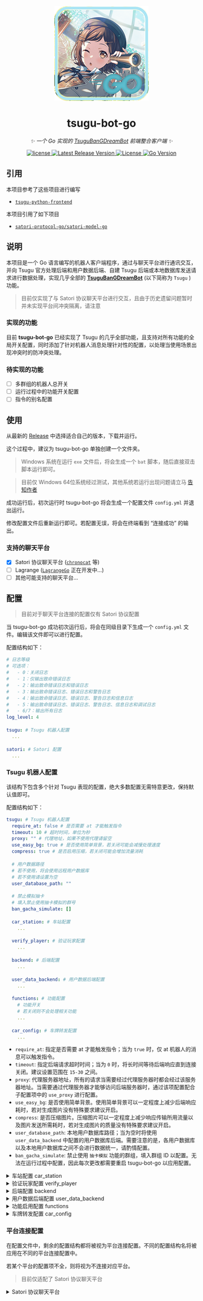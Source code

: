 <div align="center">

![tsugu-bot-go logo](https://github.com/WindowsSov8forUs/tsugu-bot-go/blob/main/logo/tsugu-bot-go.png)

# tsugu-bot-go

_✨ 一个 Go 实现的 [TsuguBanGDreamBot](https://github.com/Yamamoto-2/tsugu-bangdream-bot) 前端整合客户端 ✨_

</div>

<p align="center">

<a href="https://github.com/Yamamoto-2/tsugu-bangdream-bot">
  <img src="https://img.shields.io/badge/tsugu bangdream bot-v2 api-FFEE88" alt="license">
</a>

<a href="https://github.com/WindowsSov8forUs/tsugu-bot-go">
  <img src="https://img.shields.io/github/v/release/WindowsSov8forUs/tsugu-bot-go" alt="Latest Release Version">
</a>

<a href="https://github.com/WindowsSov8forUs/tsugu-bot-go/blob/main/LICENSE">
  <img src="https://img.shields.io/github/license/WindowsSov8forUs/tsugu-bot-go" alt="License">
</a>

<a href="https://golang.org/dl/">
  <img src="https://img.shields.io/github/go-mod/go-version/WindowsSov8forUs/tsugu-bot-go" alt="Go Version">
</a>

</p>

## 引用

本项目参考了这些项目进行编写

- [`tsugu-python-frontend`](https://github.com/kumoSleeping/tsugu-python-frontend)

本项目引用了如下项目

- [`satori-protocol-go/satori-model-go`](https://github.com/satori-protocol-go/satori-model-go)

## 说明

本项目是一个 Go 语言编写的机器人客户端程序，通过与聊天平台进行通讯交互，并向 Tsugu 官方处理后端和用户数据后端、自建 Tsugu 后端或本地数据库发送请求进行数据处理，实现几乎全部的 **[TsuguBanGDreamBot](https://github.com/Yamamoto-2/tsugu-bangdream-bot)** (以下简称为 `Tsugu` ) 功能。

> 目前仅实现了与 Satori 协议聊天平台进行交互，且由于历史遗留问题暂时并未实现平台间冲突隔离，请注意

### 实现的功能

目前 **tsugu-bot-go** 已经实现了 Tsugu 的几乎全部功能，且支持对所有功能的全局开关配置，同时添加了针对机器人消息处理针对性的配置，以处理当使用场景出现冲突时的防冲突处理。

### 待实现的功能

- [ ] 多群组的机器人总开关
- [ ] 运行过程中的功能开关配置
- [ ] 指令的别名配置

## 使用

从最新的 [Release](https://github.com/WindowsSov8forUs/tsugu-bot-go/releases) 中选择适合自己的版本，下载并运行。

这个过程中，建议为 tsugu-bot-go 单独创建一个文件夹。

> Windows 系统在运行 `exe` 文件后，将会生成一个 `bat` 脚本，随后直接双击脚本运行即可。

> 目前仅 Windows 64位系统经过测试，其他系统若运行出现问题请立马 [告知作者](https://github.com/WindowsSov8forUs/tsugu-bot-go/issues)

成功运行后，初次运行时 tsugu-bot-go 将会生成一个配置文件 `config.yml` 并退出运行。

修改配置文件后重新运行即可。若配置无误，将会在终端看到 “连接成功” 的输出。

### 支持的聊天平台

- [x] Satori 协议聊天平台 ([`chronocat`](https://github.com/chrononeko/chronocat) 等)
- [ ] Lagrange ([`LagrangeGo`](https://github.com/LagrangeDev/LagrangeGo) 正在开发中...)
- [ ] 其他可能支持的聊天平台...

## 配置

> 目前对于聊天平台连接的配置仅有 Satori 协议配置

当 tsugu-bot-go 成功初次运行后，将会在同级目录下生成一个 `config.yml` 文件。编辑该文件即可以进行配置。

配置结构如下：

```yaml
# 日志等级
# 可选项：
#   - 0：关闭日志
#   - 1：仅输出致命错误日志
#   - 2：输出致命错误日志和错误日志
#   - 3：输出致命错误日志、错误日志和警告日志
#   - 4：输出致命错误日志、错误日志、警告日志和信息日志
#   - 5：输出致命错误日志、错误日志、警告日志、信息日志和调试日志
#   - 6/7：输出所有日志
log_level: 4

tsugu: # Tsugu 机器人配置
  ...

satori: # Satori 配置
  ...
```

### Tsugu 机器人配置

该结构下包含多个针对 Tsugu 表现的配置，绝大多数配置无需特意更改，保持默认值即可。

配置结构如下：

```yaml
tsugu: # Tsugu 机器人配置
  require_at: false # 是否需要 at 才能触发指令
  timeout: 10 # 超时时间，单位为秒
  proxy: "" # 代理地址，如果不使用代理请留空
  use_easy_bg: true # 是否使用简单背景，若关闭可能会减慢处理速度
  compress: true # 是否启用压缩，若关闭可能会增加流量消耗

  # 用户数据路径
  # 若不使用，将会使用远程用户数据库
  # 若不使用请设置为空
  user_database_path: ""

  # 禁止模拟抽卡
  # 填入禁止使用抽卡模拟的群号
  ban_gacha_simulate: []

  car_station: # 车站配置
    ...

  verify_player: # 验证玩家配置
    ...

  backend: # 后端配置
    ...

  user_data_backend: # 用户数据后端配置
    ...

  functions: # 功能配置
    # 功能开关
    # 若关闭则不会处理相关功能
    ...

  car_config: # 车牌转发配置
    ...
```

- `require_at`: 指定是否需要 at 才能触发指令；当为 `true` 时，仅 at 机器人的消息可以触发指令。
- `timeout`: 指定后端请求超时时间；当为 `0` 时，将长时间等待后端响应直到连接关闭。建议设置范围在 `15-30` 之间。
- `proxy`: 代理服务器地址，所有的请求当需要经过代理服务器时都会经过该服务器地址。当需要通过代理服务器才能够访问后端服务器时，通过该项配置配合子配置项中的 `use_proxy` 进行配置。
- `use_easy_bg`: 是否使用简单背景。使用简单背景可以一定程度上减少后端响应耗时，若对生成图片没有特殊要求建议开启。
- `compress`: 是否压缩图片。压缩图片可以一定程度上减少响应传输所用流量以及图片发送所需耗时，若对生成图片的质量没有特殊要求建议开启。
- `user_database_path`: 本地用户数据库路径；当为空时将使用 `user_data_backend` 中配置的用户数据库后端。需要注意的是，各用户数据库以及本地用户数据库之间不会进行数据统一，请酌情配置。
- `ban_gacha_simulate`: 禁止使用 `抽卡模拟` 功能的群组，填入群组 ID 以配置。无法在运行过程中配置，因此每次更改都需要重启 tsugu-bot-go 以应用配置。

<details>
<summary>车站配置 car_station</summary>

#### 车站配置 `car_station`

`car_station` 子配置项用于对车牌转发进行配置。需要注意的是，车牌转发依然受 `require_at` 控制，因此当 `require_at` 为 `true` 时，仍然需要 at 机器人才能够进行车牌转发。此时建议开启 `forward_response` 选项，以即时得知车牌是否转发成功。

配置结构如下：

```yaml
  car_station: # 车站配置
    token_name: "Tsugu" # 车站令牌名称
    bandori_station_token: "ZtV4EX2K9Onb" # BanG Dream! 车站令牌
    use_proxy: false # 是否使用代理
    forward_response: false # 是否转发响应
    response_content: "" # 响应内容，只有在转发响应为 true 时有效
```

- `token_name`: 车站转发所需令牌名称。若没有自己的令牌，可维持默认值不变。
- `bandori_station_token`: 车站转发所需令牌。若没有自己的令牌，可维持默认值不变。
- `use_proxy`: 是否使用代理。若发现机器人所在网络环境无法直接访问车站，可使用代理服务器访问。
- `forward_response`: 是否在转发成功后进行响应。若为 `true` 则将会在转发成功后回复车牌所在消息，否则将会保持静默。
- `response_content`: 仅当 `forward_response` 为 `true` 时有效，可用于自定义转发成功后的回复消息。此时若此配置留空，则会回复默认的转发成功消息。

</details>

<details>
<summary>验证玩家配置 verify_player</summary>

#### 验证玩家配置 `verify_player`

`verify_player` 子配置项用于对验证玩家进行配置。目前只有 `use_proxy` 唯一一个配置项，用于控制当使用本地用户数据库时是否使用代理服务器。

由于当使用本地用户数据库时，验证玩家需要访问 **[bestdori](https://bestdori.com/)** ，因此若您的机器人所在网络环境无法直接访问 bestdori 或访问不稳定，且需要使用本地用户数据库，建议启用该配置。

配置结构如下：

```yaml
  verify_player: # 验证玩家配置
    use_proxy: false # 是否使用代理
```

</details>

<details>
<summary>后端配置 backend</summary>

#### 后端配置 `backend`

`backend` 子配置项用于对后端进行配置。一般不需要更改该子配置。

配置结构如下：

```yaml
  backend: # 后端配置
    url: "http://tsugubot.com:8080" # 后端地址，默认为山本服务器后端地址，若有自建后端服务器可填入
    use_proxy: false # 是否使用代理
```

- `url`: 后端地址。默认为 Tsugu 官方后端地址，若有自建后端服务器且官方后端访问不稳定可以配置。
- `use_proxy`: 是否使用代理。若机器人所在网络环境访问后端受限，可启用该配置。

</details>

<details>
<summary>用户数据后端配置 user_data_backend</summary>

#### 用户数据后端配置 `user_data_backend`

`user_data_backend` 子配置项用于对用户数据后端进行配置。一般不需要更改该子配置。若配置了 `user_database_path` 选项，则表明启用了本地用户数据库，该子配置将无效。

配置结构如下：

```yaml
  user_data_backend: # 用户数据后端配置
    url: "http://tsugubot.com:8080" # 用户数据后端地址，默认为山本服务器后端地址，若有自建后端服务器可填入
    use_proxy: false # 是否使用代理
```

- `url`: 后端地址。默认为 Tsugu 官方后端地址，若有自建后端服务器且官方后端访问不稳定可以配置。
- `use_proxy`: 是否使用代理。若机器人所在网络环境访问后端受限，可启用该配置。

</details>

<details>
<summary>功能启用配置 functions</summary>

#### 功能启用配置 `functions`

`functions` 子配置项用于对 tsugu-bot-go 所启用的功能进行配置。其中每个子配置项都是一个功能，设置为 `true` 则在全局启用该功能，否则在全局关闭该功能。默认为全部开启，一般不需要进行更改。

配置结构如下：

```yaml
  functions: # 功能配置
    # 功能开关
    # 若关闭则不会处理相关功能
    help: true # 帮助文档
    car_forward: true # 车牌转发
    change_main_server: true # 切换主服务器
    switch_car_forward: true # 是否允许指令开启车牌转发
    bind_player: true # 绑定玩家
    change_server_list: true # 切换服务器列表
    player_status: true # 玩家状态
    card_illustration: true # 查卡面
    player: true # 玩家信息
    gacha_simulatie: true # 抽卡模拟
    gacha: true # 查卡池
    event: true # 查活动
    song: true # 查歌曲
    song_meta: true # 查询分数表
    character: true # 查角色
    chart: true # 查谱面
    ycx: true # ycx
    ycx_all: true # ycxall
    lsycx: true # lsycx
    ycm: true # 有车吗
    card: true # 查卡
```

- `help`: 帮助消息，发送指定功能的帮助信息。
- `car_forward`: 车牌转发。
- `change_main_server`: 切换主服务器。
- `switch_car_forward`: 开启/关闭个人车牌转发。
- `bind_player`: 绑定玩家。
- `change_server_list`: 设置服务器列表。
- `player_status`: 玩家状态。
- `card_illustration`: 查卡面。
- `player`: 查询玩家信息。
- `gacha_simulatie`: 抽卡模拟。
- `gacha`: 查卡池。
- `event`: 查活动。
- `song`: 查歌曲。
- `song_meta`: 查分数表。
- `character`: 查角色。
- `chart`: 查谱面。
- `ycx`: 活动指定等级预测线。
- `ycx_all`: 活动全部预测线。
- `lsycx`: 活动的历史预测线。
- `ycm`: 有车吗？/查询车站车牌号。
- `card`: 查卡。

</details>

<details>
<summary>车牌转发配置 car_config</summary>

#### 车牌转发配置 `car_config`

`car_config` 子配置项用于对车牌转发功能进行配置。两个子配置项均为字符串数组。

该子配置项自带一定数量默认项，一般情况下不需要进行额外配置。

配置结构如下：

```yaml
  car_config: # 车牌转发配置
    car: # 有效车牌关键词
      ...
  
    fake: # 无效车牌关键词
      ...
```

- `car`: 有效车牌关键词。若消息中不含该数组内任一关键词则将被视为无效车牌，不予转发。
- `fake`: 无效车牌关键词。若消息中含有该数组内任一关键词则将被视为无效车牌，不予转发。

</details>

### 平台连接配置

在配置文件中，剩余的配置结构都将被视为平台连接配置。不同的配置结构名将被应用在不同的平台连接配置中。

若某个平台的配置项不全，则将视为不连接对应平台。

> 目前仅适配了 Satori 协议聊天平台

<details>
<summary>Satori 协议聊天平台</summary>

#### Satori 协议聊天平台

`satori` 配置项将用于对 **[Satori 协议](https://satori.js.org/zh-CN/)** 聊天平台进行配置。具体的配置内容请从对应的 Satori 平台内获得。

配置结构如下：

```yaml
satori: # Satori 配置
  version: 1 # Satori 版本，目前只有 1
  path: "" # Satori 部署路径，可以为空，如果不为空需要以 / 开头
  token: "" # 鉴权令牌，如果不设置则不会进行鉴权
  host: "http://127.0.0.1" # 主机地址
  port: 5140 # 端口
```

- `version`: Satori 协议版本号，输入对应版本号的数字即可。
    > 目前仅支持 `v1` 版本
- `path`: Satori 平台设置的机器人部署路径，若未设置则留空即可。
- `token`: Satori 平台与机器人应用连接所需的鉴权令牌，若无需鉴权则留空即可。若需要鉴权，留空则无法进行连接。
- `host`: Satori 平台与机器人应用连接的地址，若处于相同网络环境下则填入 `"http://127.0.0.1"` 即可。
- `port`: Satori 平台与机器人应用连接的端口，输入端口对应 `1-65535` 的数字即可。

</details>
